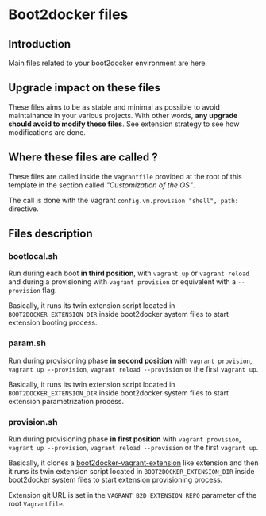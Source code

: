 # Boot2docker files

## Introduction

Main files related to your boot2docker environment are here.

## Upgrade impact on these files

These files aims to be as stable and minimal as possible to avoid maintainance in your various projects. With other words, **any upgrade should avoid to modify these files**. See extension strategy to see how modifications are done.

## Where these files are called ?

These files are called inside the ```Vagrantfile``` provided at the root of this template in the section called *"Customization of the OS"*.

The call is done with the Vagrant ```config.vm.provision "shell", path:``` directive.

## Files description

### bootlocal.sh

Run during each boot **in third position**, with ```vagrant up``` or ```vagrant reload``` and during a provisioning with ```vagrant provision``` or equivalent with a ```--provision``` flag.

Basically, it runs its twin extension script located in ```BOOT2DOCKER_EXTENSION_DIR``` inside boot2docker system files to start extension booting process.

### param.sh

Run during provisioning phase **in second position** with ```vagrant provision```, ```vagrant up --provision```, ```vagrant reload --provision``` or  the first ```vagrant up```.

Basically, it runs its twin extension script located in ```BOOT2DOCKER_EXTENSION_DIR``` inside boot2docker system files to start extension parametrization process.

### provision.sh

Run during provisioning phase **in first position** with ```vagrant provision```, ```vagrant up --provision```, ```vagrant reload --provision``` or  the first ```vagrant up```.

Basically, it clones a [boot2docker-vagrant-extension](https://github.com/AlbanMontaigu/boot2docker-vagrant-extension) like extension and then it runs its twin extension script located in ```BOOT2DOCKER_EXTENSION_DIR``` inside boot2docker system files to start extension provisioning process.

Extension git URL is set in the ```VAGRANT_B2D_EXTENSION_REPO``` parameter of the root ```Vagrantfile```.
